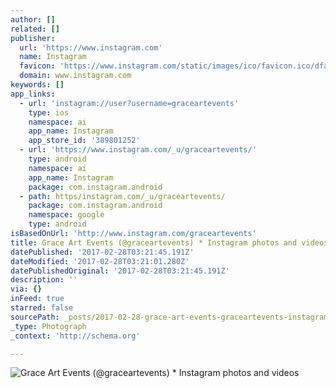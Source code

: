 ```yaml
---
author: []
related: []
publisher:
  url: 'https://www.instagram.com'
  name: Instagram
  favicon: 'https://www.instagram.com/static/images/ico/favicon.ico/dfa85bb1fd63.ico'
  domain: www.instagram.com
keywords: []
app_links:
  - url: 'instagram://user?username=graceartevents'
    type: ios
    namespace: ai
    app_name: Instagram
    app_store_id: '389801252'
  - url: 'https://www.instagram.com/_u/graceartevents/'
    type: android
    namespace: ai
    app_name: Instagram
    package: com.instagram.android
  - path: https/instagram.com/_u/graceartevents/
    package: com.instagram.android
    namespace: google
    type: android
isBasedOnUrl: 'http://www.instagram.com/graceartevents'
title: Grace Art Events (@graceartevents) * Instagram photos and videos
datePublished: '2017-02-28T03:21:45.191Z'
dateModified: '2017-02-28T03:21:01.280Z'
datePublishedOriginal: '2017-02-28T03:21:45.191Z'
description: ''
via: {}
inFeed: true
starred: false
sourcePath: _posts/2017-02-28-grace-art-events-graceartevents-instagram-photos-and-vi.md
_type: Photograph
_context: 'http://schema.org'

---
```

![Grace Art Events (@graceartevents) * Instagram photos and videos](https://scontent.cdninstagram.com/t51.2885-19/s150x150/12071001_898722096847701_406939766_a.jpg)